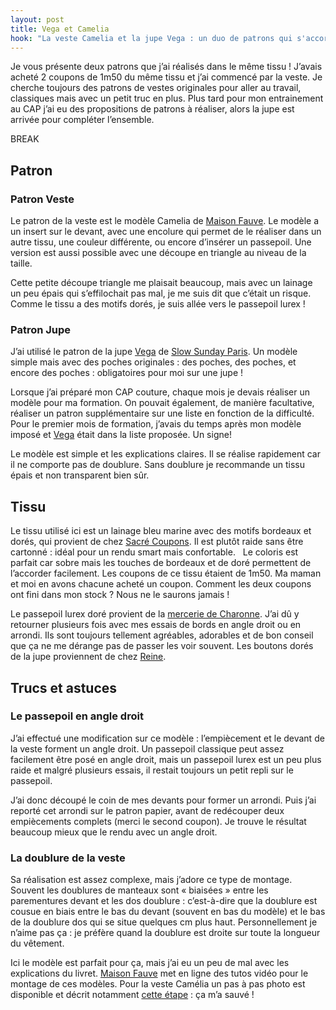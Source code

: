 ```yaml
---
layout: post
title: Vega et Camelia
hook: "La veste Camelia et la jupe Vega : un duo de patrons qui s'accordent à merveille pour réaliser un ensemble tailleur classe et original."
---
```


Je vous présente deux patrons que j’ai réalisés dans le même tissu ! J’avais acheté 2 coupons de 1m50 du même tissu et j’ai commencé par la veste. Je cherche toujours des patrons de vestes originales pour aller au travail, classiques mais avec un petit truc en plus. Plus tard pour mon entrainement au CAP j’ai eu des propositions de patrons à réaliser, alors la jupe est arrivée pour compléter l’ensemble.


BREAK

## Patron

### Patron Veste

Le patron de la veste est le modèle Camelia de [Maison Fauve][2]. Le modèle a un insert sur le devant, avec une encolure qui permet de le réaliser dans un autre tissu, une couleur différente, ou encore d’insérer un passepoil. Une version est aussi possible avec une découpe en triangle au niveau de la taille. 

Cette petite découpe triangle me plaisait beaucoup, mais avec un lainage un peu épais qui s’effilochait pas mal, je me suis dit que c’était un risque. Comme le tissu a des motifs dorés, je suis allée vers le passepoil lurex ! 

### Patron Jupe

J’ai utilisé le patron de la jupe [Vega][3] de [Slow Sunday Paris][4]. Un modèle simple mais avec des poches originales : des poches, des poches, et encore des poches : obligatoires pour moi sur une jupe ! 

Lorsque j’ai préparé mon CAP couture, chaque mois je devais réaliser un modèle pour ma formation. On pouvait également, de manière facultative, réaliser un patron supplémentaire sur une liste en fonction de la difficulté. Pour le premier mois de formation, j’avais du temps après mon modèle imposé et [Vega][3] était dans la liste proposée. Un signe!

Le modèle est simple et les explications claires. Il se réalise rapidement car il ne comporte pas de doublure. Sans doublure je recommande un tissu épais et non transparent bien sûr. 


## Tissu

Le tissu utilisé ici est un lainage bleu marine avec des motifs bordeaux et dorés, qui provient de chez [Sacré Coupons][5]. Il est plutôt raide sans être cartonné : idéal pour un rendu smart mais confortable.
 
Le coloris est parfait car sobre mais les touches de bordeaux et de doré permettent de l’accorder facilement. Les coupons de ce tissu étaient de 1m50. Ma maman et moi en avons chacune acheté un coupon. Comment les deux coupons ont fini dans mon stock ? Nous ne le saurons jamais !

Le passepoil lurex doré provient de la [mercerie de Charonne][6]. J’ai dû y retourner plusieurs fois avec mes essais de bords en angle droit ou en arrondi. Ils sont toujours tellement agréables, adorables et de bon conseil que ça ne me dérange pas de passer les voir souvent. Les boutons dorés de la jupe proviennent de chez [Reine][7].


## Trucs et astuces

### Le passepoil en angle droit
J’ai effectué une modification sur ce modèle : l’empiècement et le devant de la veste forment un angle droit. Un passepoil classique peut assez facilement être posé en angle droit, mais un passepoil lurex est un peu plus raide et malgré plusieurs essais, il restait toujours un petit repli sur le passepoil. 

J’ai donc découpé le coin de mes devants pour former un arrondi. Puis j’ai reporté cet arrondi sur le patron papier, avant de redécouper deux empiècements complets (merci le second coupon). Je trouve le résultat beaucoup mieux que le rendu avec un angle droit. 

### La doublure de la veste

Sa réalisation est assez complexe, mais j’adore ce type de montage. Souvent les doublures de manteaux sont « biaisées » entre les parementures devant et les dos doublure : c’est-à-dire que la doublure est cousue en biais entre le bas du devant (souvent en bas du modèle) et le bas de la doublure dos qui se situe quelques cm plus haut. Personnellement je n’aime pas ça : je préfère quand la doublure est droite sur toute la longueur du vêtement.

Ici le modèle est parfait pour ça, mais j’ai eu un peu de mal avec les explications du livret. [Maison Fauve][2] met en ligne des tutos vidéo pour le montage de ces modèles. Pour la veste Camélia un pas à pas photo est disponible et décrit notamment [cette étape][1] : ça m’a sauvé ! 






[1]:	https://www.maison-fauve.com/blogs/tutoriel/camelia-le-pas-a-pas
[2]:	https://www.maison-fauve.com/
[3]: 	https://www.slow-sunday-paris.com/product-page/pdf-vega
[4]:	slow-sunday-paris.com
[5]: https://www.sacres-coupons.com/
[6]: https://www.merceriedecharonne.com/
[7]: https://www.tissusreine.com/






